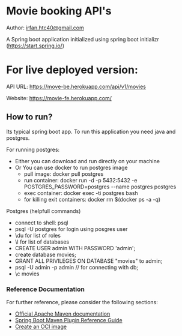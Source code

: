 # Movie booking API's
Author: irfan.htc40@gmail.com

A Spring boot application initialized using spring boot initializr (https://start.spring.io/)

# For live deployed version:

API URL: https://move-be.herokuapp.com/api/v1/movies

Website: https://movie-fe.herokuapp.com/


## How to run?

Its typical spring boot app. To run this application you need java and postgres.

For running postgres:
- Either you can download and run directly on your machine
- Or You can use docker to run postgres image
    - pull image:  docker pull postgres
    - run container: docker run -d -p 5432:5432 -e POSTGRES_PASSWORD=postgres  --name postgres postgres
    - exec container: docker exec -ti postgres bash
    - for killing exit containers: docker rm $(docker ps -a -q)

Postgres (helpfull commands)
- connect to shell: psql
- psql -U postgres for login using posgres user
- \du  for list of roles
- \l for list of databases
- CREATE USER admin WITH PASSWORD 'admin';
- create database movies;
- GRANT ALL PRIVILEGES ON DATABASE "movies" to admin;
- psql -U admin -p admin // for connecting with db;
- \c movies


### Reference Documentation
For further reference, please consider the following sections:

* [Official Apache Maven documentation](https://maven.apache.org/guides/index.html)
* [Spring Boot Maven Plugin Reference Guide](https://docs.spring.io/spring-boot/docs/2.6.6/maven-plugin/reference/html/)
* [Create an OCI image](https://docs.spring.io/spring-boot/docs/2.6.6/maven-plugin/reference/html/#build-image)
